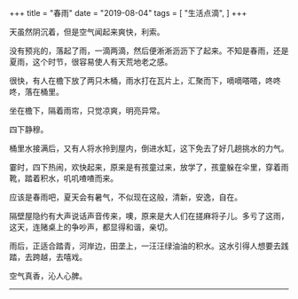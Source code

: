 +++
title = "春雨"
date = "2019-08-04"
tags = [
    "生活点滴",
]
+++

天虽然阴沉着，但是空气闻起来爽快，利索。

没有预兆的，落起了雨，一滴两滴，然后便淅淅沥沥下了起来。不知是春雨，还是夏雨，这个时节，很容易使人有天荒地老之感。

很快，有人在檐下放了两只木桶，雨水打在瓦片上，汇聚而下，嘀嘀嗒嗒，咚咚咚，落在桶里。

坐在檐下，隔着雨帘，只觉凉爽，明亮异常。

四下静穆。

桶里水接满后，又有人将水拎到屋内，倒进水缸，这下免去了好几趟挑水的力气。

霎时，四下热闹，欢快起来，原来是有孩童过来，放学了，孩童躲在伞里，穿着雨靴，踏着积水，叽叽喳喳而来。

应该是春雨吧，夏天会有暑气，不似现在这般，清新，安逸，自在。

隔壁屋隐约有大声说话声音传来，噢，原来是大人们在搓麻将子儿。多亏了这雨，这天，连赌桌上的争吵声，都显得和谐，亲切。

雨后，正适合踏青，河岸边，田垄上，一汪汪绿油油的积水。这水引得人想要去践踏，去跨越，去嘻戏。

空气真香，沁人心脾。

---